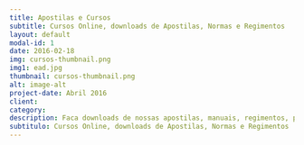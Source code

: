 ```yaml
---
title: Apostilas e Cursos
subtitle: Cursos Online, downloads de Apostilas, Normas e Regimentos
layout: default
modal-id: 1
date: 2016-02-18
img: cursos-thumbnail.png
img1: ead.jpg
thumbnail: cursos-thumbnail.png
alt: image-alt
project-date: Abril 2016
client:
category:
description: Faca downloads de nossas apostilas, manuais, regimentos, preces e etc..
subtitulo: Cursos Online, downloads de Apostilas, Normas e Regimentos
---
```

